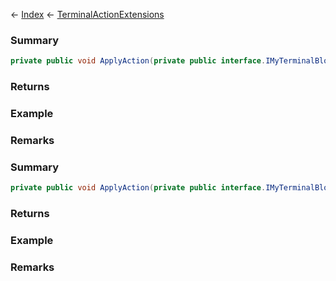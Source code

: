 ← [Index](Api-Index) ← [TerminalActionExtensions](Sandbox.Game.Gui.TerminalActionExtensions)

### Summary

```csharp
private public void ApplyAction(private public interface.IMyTerminalBlock block, string name)
```

### Returns

### Example

### Remarks

### Summary

```csharp
private public void ApplyAction(private public interface.IMyTerminalBlock block, string name, private public sealed struct.ListReader<T> parameters)
```

### Returns

### Example

### Remarks

